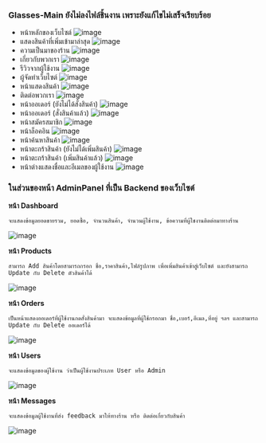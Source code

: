 ### **Glasses-Main ยังไม่ลงไฟล์ชิ้นงาน เพราะยังแก้ไขไม่เสร็จเรียบร้อย**
- หน้าหลักของเว็บไซต์
![image](https://user-images.githubusercontent.com/32282316/188305651-07512ccf-c73c-45b3-9656-c9f697f7960f.png)
- แสดงสินค้าที่เพิ่มเข้ามาล่าสุด
![image](https://user-images.githubusercontent.com/32282316/188305455-2e4cb62b-bbd6-49a7-9962-f7d5faec2a5c.png)
- ความเป็นมาของร้าน
![image](https://user-images.githubusercontent.com/32282316/188305527-eb1f7e51-90f3-4f7d-8aa1-9aaa6d3e6ff8.png)
- เกี่ยวกับพวกเรา
![image](https://user-images.githubusercontent.com/32282316/188305558-8c879069-f73d-41bf-a948-181117638051.png)
- รีวิวจากผู้ใช้งาน
![image](https://user-images.githubusercontent.com/32282316/188305618-6d3e9381-8d44-42f2-bb85-7901c63a294a.png)
- ผู้จัดทำเว็บไซต์
![image](https://user-images.githubusercontent.com/32282316/188305627-5c282eb7-2454-4bc8-b997-8e2e843093a4.png)
- หน้าแสดงสินค้า
![image](https://user-images.githubusercontent.com/32282316/188305683-7405c022-bd87-450c-9c48-d90eb1217be1.png)
- ติดต่อพวกเรา
![image](https://user-images.githubusercontent.com/32282316/188305690-f13d354a-f111-4b9b-bcd1-a328086af6d7.png)
- หน้าออเดอร์ (ยังไม่ได้สั่งสินค้า)
![image](https://user-images.githubusercontent.com/32282316/188305747-52ea1fb3-273a-4d7f-a82a-d0bdfad97950.png)
- หน้าออเดอร์ (สั่งสินค้าแล้ว)
![image](https://user-images.githubusercontent.com/32282316/188305724-b6a020fe-63c2-4b32-a0ec-932813e6466c.png)
- หน้าสมัครสมาชิก
![image](https://user-images.githubusercontent.com/32282316/188305767-cc2e3665-0a9d-4b03-a90b-fb545179570f.png)
- หน้าล็อคอิน
![image](https://user-images.githubusercontent.com/32282316/188305773-45fa15fd-ff6c-47d2-9936-81a218f19c5d.png)
- หน้าค้นหาสินค้า
![image](https://user-images.githubusercontent.com/32282316/188305786-f2657250-76fd-4e2c-bb9f-6a7cf3c95a1f.png)
- หน้าตะกร้าสินค้า (ยังไม่ได้เพิ่มสินค้า)
![image](https://user-images.githubusercontent.com/32282316/188306093-2a0895d3-751c-4deb-b461-6777cbaf7ea6.png)
- หน้าตะกร้าสินค้า (เพิ่มสินค้าแล้ว)
![image](https://user-images.githubusercontent.com/32282316/188305828-691c578f-5381-4053-b7aa-0e31f1c5141e.png)
- หน้าต่างแสดงชื่อและอีเมลของผู้ใช้งาน
![image](https://user-images.githubusercontent.com/32282316/188306130-59440ad0-2d44-4f47-9b30-53285d03581c.png)

### **ในส่วนของหน้า AdminPanel ที่เป็น Backend ของเว็บไซต์**
**หน้า Dashboard**
```
จะแสดงข้อมูลยอดขายรวม, ยอดซื้อ, จำนวนสินค้า, จำนวนผู้ใช้งาน, ข้อความที่ผู้ใชงานติดต่อมาทางร้าน
```
![image](https://user-images.githubusercontent.com/32282316/188297265-d42ac70d-6495-4047-91a1-5017336f79ff.png)

**หน้า Products**
```
สามารถ Add สินค้าโดยสามารถกรอก ชื่อ,ราคาสินค้า,ไฟล์รูปภาพ เพื่อเพิ่มสินค้าเข้าสู่เว็บไซต์ และยังสามารถ Update กับ Delete ตัวสินค้าได้
```
![image](https://user-images.githubusercontent.com/32282316/188297337-fe06a18d-ea3d-493c-a8f3-c5eb4caaf448.png)

**หน้า Orders**
```
เป็นหน้าแสดงออเดอร์ที่ผู้ใช้งานกดสั่งสินค้ามา จะแสดงข้อมูลที่ผู้ใช้กรอกมา ชื่อ,เบอร์,อีเมล,ที่อยู่ ฯลฯ และสามารถ Update กับ Delete ออเดอร์ได้
```
![image](https://user-images.githubusercontent.com/32282316/188297396-029f1c1c-47b1-492b-acd1-2293173ef58c.png)

**หน้า Users**
```
จะแสดงข้อมูลของผู้ใช้งาน ว่าเป็นผู้ใช้งานประเภท User หรือ Admin 
```
![image](https://user-images.githubusercontent.com/32282316/188297431-f8734e8e-609e-4a99-b9a9-7db6c2666a5c.png)

**หน้า Messages**
```
จะแสดงข้อมูลผู้ใช้งานที่ส่ง feedback มาให้ทางร้าน หรือ ติดต่อเกี่ยวกับสินค้า
```
![image](https://user-images.githubusercontent.com/32282316/188297436-f9232b6a-09e5-4562-bf11-ff37d6853ab3.png)

